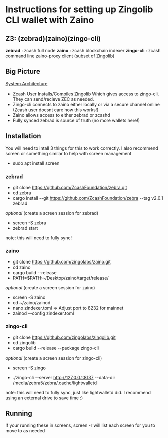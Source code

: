 # Instructions for setting up Zingolib CLI wallet with Zaino

## Z3: (zebrad)(zaino)(zingo-cli)

**zebrad**    : zcash full node
**zaino**     : zcash blockchain indexer
**zingo-cli** : zcash command line zaino-proxy client (subset of Zingolib)


## Big Picture

[System Architecture](https://github.com/zingolabs/zaino/blob/dev/docs/live_system_architecture.pdf)

- Zcash User Installs/Compiles Zingolib Which gives access to zingo-cli. They can send/recieve ZEC as needed.
- Zingo-cli connects to zaino either locally or via a secure channel online (Zcash user doesnt care how this works!)
- Zaino allows access to either zebrad or zcashd            
- Fully synced zebrad is source of truth (no more wallets here!)



## Installation

You will need to intall 3 things for this to work correctly.
I also recommend screen or something similar to help with screen management

- sudo apt install screen

### zebrad

- git clone https://github.com/ZcashFoundation/zebra.git
- cd zebra
- cargo install --git https://github.com/ZcashFoundation/zebra --tag v2.0.1 zebrad

 
*optional* (create a screen session for zebrad)
- screen -S zebra
- zebrad start

note: this will need to fully sync! 

### zaino

- git clone https://github.com/zingolabs/zaino.git
- cd zaino
- cargo build --release
- PATH=$PATH:~/Desktop/zaino/target/release/


*optional* (create a screen session for zaino)

- screen -S zaino
- cd ~/zaino/zainod
- nano zindexer.toml  => Adjust port to 8232 for mainnet
- zainod --config zindexer.toml


### zingo-cli

- git clone https://github.com/zingolabs/zingolib.git
- cd zingolib
- cargo build --release --package zingo-cli

*optional* (create a screen session for zingo-cli)

- screen -S zingo

- ./zingo-cli --server http://127.0.0.1:8137 --data-dir /media/zebra5/zebra/.cache/lightwalletd

note: this will need to fully sync, just like lightwalletd did. I recommend using an external drive to save time :)


## Running

If your running these in screens, screen -r will list each screen for you to move to as needed
